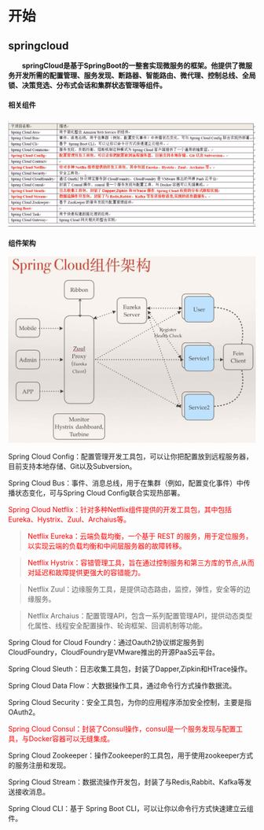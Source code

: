 # 开始

## springcloud

&emsp;&emsp;**springCloud是基于SpringBoot的一整套实现微服务的框架。他提供了微服务开发所需的配置管理、服务发现、断路器、智能路由、微代理、控制总线、全局锁、决策竞选、分布式会话和集群状态管理等组件。**

#### 相关组件

![](/assets/相关组件.png)

#### 组件架构

![](/assets/组件架构.png)

Spring Cloud Config：配置管理开发工具包，可以让你把配置放到远程服务器，目前支持本地存储、Git以及Subversion。  


Spring Cloud Bus：事件、消息总线，用于在集群（例如，配置变化事件）中传播状态变化，可与Spring Cloud Config联合实现热部署。  


<font color=red>Spring Cloud Netflix：针对多种Netflix组件提供的开发工具包，其中包括Eureka、Hystrix、Zuul、Archaius等。</font>  


> <font color=red> Netflix Eureka：云端负载均衡，一个基于 REST 的服务，用于定位服务，以实现云端的负载均衡和中间层服务器的故障转移。  
</font>  

> <font color=red> Netflix Hystrix：容错管理工具，旨在通过控制服务和第三方库的节点,从而对延迟和故障提供更强大的容错能力。</font>  


> Netflix Zuul：边缘服务工具，是提供动态路由，监控，弹性，安全等的边缘服务。  


> Netflix Archaius：配置管理API，包含一系列配置管理API，提供动态类型化属性、线程安全配置操作、轮询框架、回调机制等功能。  


Spring Cloud for Cloud Foundry：通过Oauth2协议绑定服务到CloudFoundry，CloudFoundry是VMware推出的开源PaaS云平台。  


Spring Cloud Sleuth：日志收集工具包，封装了Dapper,Zipkin和HTrace操作。  


Spring Cloud Data Flow：大数据操作工具，通过命令行方式操作数据流。  


Spring Cloud Security：安全工具包，为你的应用程序添加安全控制，主要是指OAuth2。  


<font color=red> Spring Cloud Consul：封装了Consul操作，consul是一个服务发现与配置工具，与Docker容器可以无缝集成。  
</font>  


Spring Cloud Zookeeper：操作Zookeeper的工具包，用于使用zookeeper方式的服务注册和发现。  


Spring Cloud Stream：数据流操作开发包，封装了与Redis,Rabbit、Kafka等发送接收消息。  


Spring Cloud CLI：基于 Spring Boot CLI，可以让你以命令行方式快速建立云组件。


